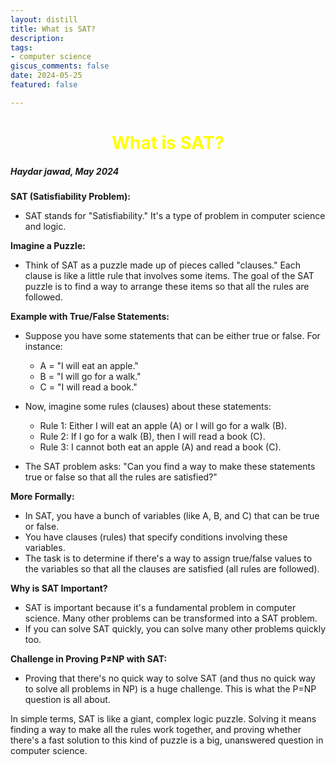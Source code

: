 ```yaml
---
layout: distill 
title: What is SAT? 
description: 
tags: 
- computer science
giscus_comments: false 
date: 2024-05-25
featured: false

---
```

<h1 style="text-align: center; color:yellow !important;">What is SAT?</h1>


##### Haydar jawad, May 2024 



**SAT (Satisfiability Problem):**
- SAT stands for "Satisfiability." It's a type of problem in computer science and logic.

**Imagine a Puzzle:**
- Think of SAT as a puzzle made up of pieces called "clauses." Each clause is like a little rule that involves some items. The goal of the SAT puzzle is to find a way to arrange these items so that all the rules are followed.

**Example with True/False Statements:**
- Suppose you have some statements that can be either true or false. For instance:
  - A = "I will eat an apple."
  - B = "I will go for a walk."
  - C = "I will read a book."

- Now, imagine some rules (clauses) about these statements:
  - Rule 1: Either I will eat an apple (A) or I will go for a walk (B).
  - Rule 2: If I go for a walk (B), then I will read a book (C).
  - Rule 3: I cannot both eat an apple (A) and read a book (C).

- The SAT problem asks: "Can you find a way to make these statements true or false so that all the rules are satisfied?"

**More Formally:**
- In SAT, you have a bunch of variables (like A, B, and C) that can be true or false.
- You have clauses (rules) that specify conditions involving these variables.
- The task is to determine if there's a way to assign true/false values to the variables so that all the clauses are satisfied (all rules are followed).

**Why is SAT Important?**
- SAT is important because it's a fundamental problem in computer science. Many other problems can be transformed into a SAT problem.
- If you can solve SAT quickly, you can solve many other problems quickly too.

**Challenge in Proving P≠NP with SAT:**
- Proving that there's no quick way to solve SAT (and thus no quick way to solve all problems in NP) is a huge challenge. This is what the P=NP question is all about.

In simple terms, SAT is like a giant, complex logic puzzle. Solving it means finding a way to make all the rules work together, and proving whether there's a fast solution to this kind of puzzle is a big, unanswered question in computer science.



